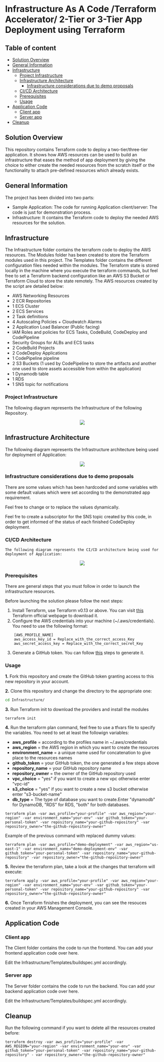 # Infrastructure As A Code /Terraform Accelerator/ 2-Tier or 3-Tier App Deployment using Terraform

## Table of content

   * [Solution Overview](#solution-overview)
   * [General Information](#general-information)
   * [Infrastructure](#infrastructure)
      * [Project Infrastructure](#project-infrastructure)
      * [Infrastructure Architecture](#infrastructure-architecture)
        * [Infrastructure considerations due to demo proposals](#infrastructure-considerations-due-to-demo-proposals)
      * [CI/CD Architecture](#ci/cd-architecture)
      * [Prerequisites](#prerequisites)
      * [Usage](#usage)
   * [Application Code](#application-code)
     * [Client app](#client-app)
     * [Server app](#server-app)
   * [Cleanup](#cleanup)
   
   

## Solution Overview
This repository contains Terraform code to deploy a two-tier/three-tier application. It shows how AWS resources can be used to build an infrastructure that eases the method of app deployment by giving the choice to either create the needed resources from the scratch itself or the functionality to attach pre-defined resources which already exists.

## General Information
The project has been divided into two parts:
- Sample Application: The code for running Application
            client/server: The code is just for demonstration process.
- Infrastructure: It contains the Terraform code to deploy the needed AWS resources for the solution.

## Infrastructure
The Infrastructure folder contains the terraform code to deploy the AWS resources. The Modules folder has been created to store the Terraform modules used in this project. The Templates folder contains the different configuration files needed within the modules. The Terraform state is stored locally in the machine where you execute the terraform commands, but feel free to set a Terraform backend configuration like an AWS S3 Bucket or Terraform Cloud to store the state remotely. The AWS resources created by the script are detailed below:

- AWS Networking Resources
- 2 ECR Repositories
- 1 ECS Cluster
- 2 ECS Services
- 2 Task definitions
- 4 Autoscaling Policies + Cloudwatch Alarms
- 2 Application Load Balancer (Public facing)
- IAM Roles and policies for ECS Tasks, CodeBuild, CodeDeploy and CodePipeline
- Security Groups for ALBs and ECS tasks
- 2 CodeBuild Projects
- 2 CodeDeploy Applications
- 1 CodePipeline pipeline
- 2 S3 Buckets (1 used by CodePipeline to store the artifacts and another one used to store assets accessible from within the application)
- 1 Dynamodb table
- 1 RDS
- 1 SNS topic for notifications

### Project Infrastructure

The following diagram represents the Infrastructure of the following Repository.

<p align="center">
  <img src="Documentation_Images/capstone_project_diagram.png"/>
</p>

## Infrastructure Architecture
The following diagram represents the Infrastructure architecture being used for deployment of Application:

<p align="center">
  <img src="Documentation_Images/Infrastructure_architecture.png"/>
</p>

### Infrastructure considerations due to demo proposals
There are some values which has been hardcoded and some variables with some default values which were set according to the demonstrated app requirement.

Feel free to change or to replace the values dynamically.

Feel fre to create a subscriptor for the SNS topic created by this code, in order to get informed of the status of each finished CodeDeploy deployment.

### CI/CD Architecture
    The following diagram represents the CI/CD architecture being used for deployment of Application:

<p align="center">
  <img src="Documentation_assets/CICD_architecture.png"/>
</p>

### Prerequisites
There are general steps that you must follow in order to launch the infrastructure resources.

Before launching the solution please follow the next steps:

1) Install Terraform, use Terraform v0.13 or above. You can visit [this](https://releases.hashicorp.com/terraform/) Terraform official webpage to download it.
2) Configure the AWS credentials into your machine (~/.aws/credentials). You need to use the following format:

```shell
    [AWS_PROFILE_NAME]
    aws_access_key_id = Replace_with_the_correct_access_Key
    aws_secret_access_key = Replace_with_the_correct_secret_Key
```

3) Generate a GitHub token. You can follow [this](https://docs.github.com/en/github/authenticating-to-github/creating-a-personal-access-token) steps to generate it.

### Usage

**1.** Fork this repository and create the GitHub token granting access to this new repository in your account.

**2.** Clone this repository and change the directory to the appropriate one:

```bash
cd Infrastructure/
```

**3.** Run Terraform init to download the providers and install the modules

```shell
terraform init 
```
**4.** Run the terraform plan command, feel free to use a tfvars file to specify the variables.
You need to set at least the followign variables:
+ **aws_profile** = according to the profiles name in ~/.aws/credentials
+ **aws_region** = the AWS region in which you want to create the resources
+ **environment_name** = a unique name used for concatenation to give place to the resources names
+ **github_token** = your GitHub token, the one generated a few steps above
+ **repository_name** = your GitHub repository name
+ **repository_owner** = the owner of the GitHub repository used
+ **vpc_choice** =  "yes" if you want to create a new vpc otherwise enter "vpc-id"
+ **s3_choice** = "yes" if you want to create a new s3 bucket otherwise enter "s3-bucket-name"
+ **db_type** = The type of database you want to create.Enter "dynamodb" for DynamoDB, "RDS" for RDS, "both" for both databases. 

```shell
terraform plan -var aws_profile="your-profile" -var aws_region="your-region" -var environment_name="your-env" -var github_token="your-personal-token" -var repository_name="your-github-repository" -var repository_owner="the-github-repository-owner"
```

Example of the previous command with replaced dummy values:

```shell
terraform plan -var aws_profile="demo-deployment" -var aws_region="us-east-1" -var environment_name="demo-deployment-env" -var github_token="your-personal-token" -var repository_name="your-github-repository" -var repository_owner="the-github-repository-owner"
```
 
**5.** Review the terraform plan, take a look at the changes that terraform will execute:

```shell
terraform apply -var aws_profile="your-profile" -var aws_region="your-region" -var environment_name="your-env" -var github_token="your-personal-token" -var repository_name="your-github-repository" -var repository_owner="the-github-repository-owner"
```

**6.** Once Terraform finishes the deployment, you can see the resouces created in your AWS Management Console.

## Application Code

### Client app

The Client folder contains the code to run the frontend. You can add your frontend application code over here.

Edit the Infrastructure/Templates/buildspec.yml accordingly.

### Server app

The Server folder contains the code to run the backend. You can add your backend application code over here.

Edit the Infrastructure/Templates/buildspec.yml accordingly.

## Cleanup

Run the following command if you want to delete all the resources created before:

```shell
terraform destroy -var aws_profile="your-profile" -var AWS_REGION="your-region" -var environment_name="your-env" -var github_token="your-personal-token" -var repository_name="your-github-repository" - var repository_owner="the-github-repository-owner"
```
